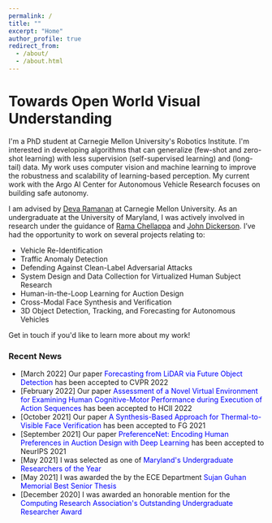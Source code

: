 ```yaml
---
permalink: /
title: ""
excerpt: "Home"
author_profile: true
redirect_from: 
  - /about/
  - /about.html
---
```


Towards Open World Visual Understanding
=====

I'm a PhD student at Carnegie Mellon University's Robotics Institute. I'm interested in developing algorithms that can generalize (few-shot and zero-shot learning) with less supervision (self-supervised learning) and (long-tail) data. My work uses computer vision and machine learning to improve the robustness and scalability of learning-based perception. My current work with the Argo AI Center for Autonomous Vehicle Research focuses on building safe autonomy. 

I am advised by [Deva Ramanan](http://www.cs.cmu.edu/~deva/) at Carnegie Mellon University. As an undergraduate at the University of Maryland, I was actively involved in research under the guidance of [Rama Chellappa](https://engineering.jhu.edu/ece/faculty/rama-chellappa/) and [John Dickerson](http://jpdickerson.com). I’ve had the opportunity to work on several projects relating to:
- Vehicle Re-Identification
- Traffic Anomaly Detection
- Defending Against Clean-Label Adversarial Attacks
- System Design and Data Collection for Virtualized Human Subject Research
- Human-in-the-Loop Learning for Auction Design
- Cross-Modal Face Synthesis and Verification
- 3D Object Detection, Tracking, and Forecasting for Autonomous Vehicles

Get in touch if you'd like to learn more about my work!

### Recent News

- [March 2022] Our paper <span style="color:blue">Forecasting from LiDAR via Future Object Detection</span> has been accepted to CVPR 2022
- [February 2022] Our paper <span style="color:blue">Assessment of a Novel Virtual Environment for Examining Human Cognitive-Motor Performance during Execution of Action Sequences</span> has been accepted to HCII 2022
- [October 2021] Our paper <span style="color:blue">A Synthesis-Based Approach for Thermal-to-Visible Face Verification</span> has been accepted to FG 2021
- [September 2021] Our paper <span style="color:blue">PreferenceNet: Encoding Human Preferences in Auction Design with Deep Learning</span> has been accepted to NeurIPS 2021
- [May 2021] I was selected as one of <span style="color:blue">Maryland's Undergraduate Researchers of the Year</span>
- [May 2021] I was awarded the  by the ECE Department <span style="color:blue">Sujan Guhan Memorial Best Senior Thesis</span>
- [December 2020] I was awarded an honorable mention for the <span style="color:blue">Computing Research Association's Outstanding Undergraduate Researcher Award</span>
